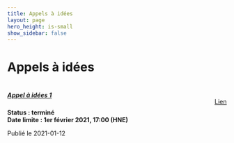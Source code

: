```yaml
---
title: Appels à idées
layout: page
hero_height: is-small
show_sidebar: false
---
```


# Appels à idées


<div class="card">
    <div class="card-content" style="margin-bottom: 6em">
        <div style="float: left">
            <a href="/appels/appel-1?"><h5>Appel à idées 1</h5></a>
            <p>
                <b>Status : terminé<br/> Date limite : 1er février 2021, 17:00 (HNE)</b>
            </p>
            <p>Publié le 2021-01-12</p>
        </div>
        <div style="float: right; margin-top: 2.5em">
            <a href="/appels/appel-1?" class="button">Lien</a>
        </div>
        <br>
    </div>
</div>
